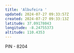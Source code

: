 ```yaml
---
title: 'Albufeira '
updated: 2024-07-27 09:33:57Z
created: 2024-07-27 09:33:13Z
latitude: 37.09178043
longitude: -8.24755373
altitude: 110.4353
---
```


PIN - 8204
